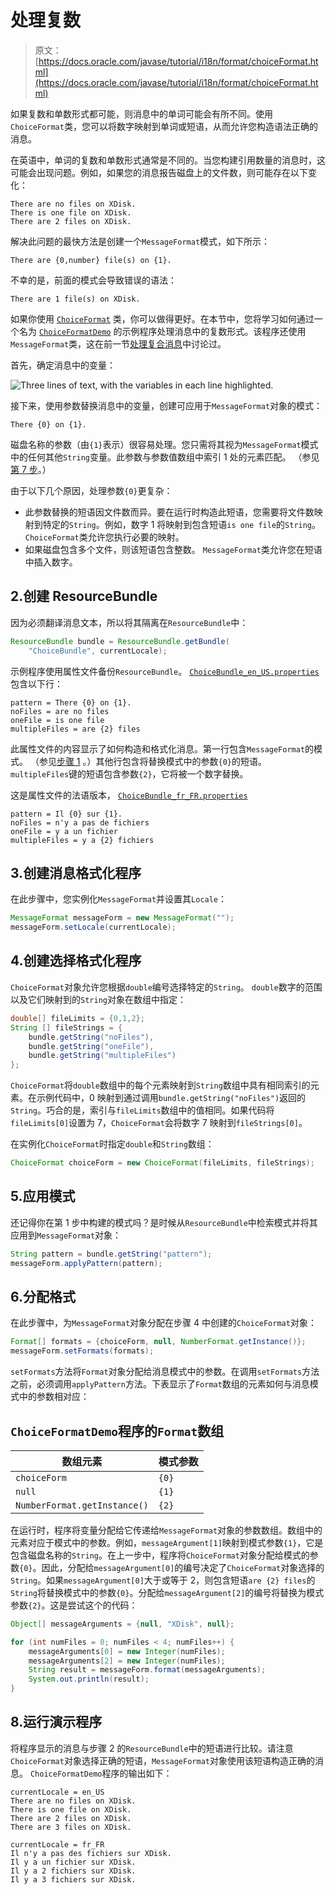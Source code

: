 # 处理复数

> 原文： [https://docs.oracle.com/javase/tutorial/i18n/format/choiceFormat.html](https://docs.oracle.com/javase/tutorial/i18n/format/choiceFormat.html)

如果复数和单数形式都可能，则消息中的单词可能会有所不同。使用`ChoiceFormat`类，您可以将数字映射到单词或短语，从而允许您构造语法正确的消息。

在英语中，单词的复数和单数形式通常是不同的。当您构建引用数量的消息时，这可能会出现问题。例如，如果您的消息报告磁盘上的文件数，则可能存在以下变化：

```
There are no files on XDisk.
There is one file on XDisk.
There are 2 files on XDisk.
```

解决此问题的最快方法是创建一个`MessageFormat`模式，如下所示：

```
There are {0,number} file(s) on {1}.
```

不幸的是，前面的模式会导致错误的语法：

```
There are 1 file(s) on XDisk.
```

如果你使用 [`ChoiceFormat`](https://docs.oracle.com/javase/8/docs/api/java/text/ChoiceFormat.html) 类，你可以做得更好。在本节中，您将学习如何通过一个名为 [`ChoiceFormatDemo`](examples/ChoiceFormatDemo.java) 的示例程序处理消息中的复数形式。该程序还使用`MessageFormat`类，这在前一节[处理复合消息](messageFormat.html)中讨论过。

首先，确定消息中的变量：

![Three lines of text, with the variables in each line highlighted.](img/329f040f8e07ba19cbf29c8caf488611.jpg)

接下来，使用参数替换消息中的变量，创建可应用于`MessageFormat`对象的模式：

```
There {0} on {1}.
```

磁盘名称的参数（由`{1}`表示）很容易处理。您只需将其视为`MessageFormat`模式中的任何其他`String`变量。此参数与参数值数组中索引 1 处的元素匹配。 （参见[第 7 步](#step7)。）

由于以下几个原因，处理参数`{0}`更复杂：

*   此参数替换的短语因文件数而异。要在运行时构造此短语，您需要将文件数映射到特定的`String`。例如，数字 1 将映射到包含短语`is one file`的`String`。 `ChoiceFormat`类允许您执行必要的映射。
*   如果磁盘包含多个文件，则该短语包含整数。 `MessageFormat`类允许您在短语中插入数字。

## 2.创建 ResourceBundle

因为必须翻译消息文本，所以将其隔离在`ResourceBundle`中：

```java
ResourceBundle bundle = ResourceBundle.getBundle(
    "ChoiceBundle", currentLocale);
```

示例程序使用属性文件备份`ResourceBundle`。 [`ChoiceBundle_en_US.properties`](examples/ChoiceBundle_en_US.properties) 包含以下行：

```
pattern = There {0} on {1}.
noFiles = are no files
oneFile = is one file
multipleFiles = are {2} files
```

此属性文件的内容显示了如何构造和格式化消息。第一行包含`MessageFormat`的模式。 （参见[步骤 1](#step1) 。）其他行包含将替换模式中的参数`{0}`的短语。 `multipleFiles`键的短语包含参数`{2}`，它将被一个数字替换。

这是属性文件的法语版本， [`ChoiceBundle_fr_FR.properties`](examples/ChoiceBundle_fr_FR.properties)

```
pattern = Il {0} sur {1}.
noFiles = n'y a pas de fichiers
oneFile = y a un fichier
multipleFiles = y a {2} fichiers
```

## 3.创建消息格式化程序

在此步骤中，您实例化`MessageFormat`并设置其`Locale`：

```java
MessageFormat messageForm = new MessageFormat("");
messageForm.setLocale(currentLocale);
```

## 4.创建选择格式化程序

`ChoiceFormat`对象允许您根据`double`编号选择特定的`String`。 `double`数字的范围以及它们映射到的`String`对象在数组中指定：

```java
double[] fileLimits = {0,1,2};
String [] fileStrings = {
    bundle.getString("noFiles"),
    bundle.getString("oneFile"),
    bundle.getString("multipleFiles")
};
```

`ChoiceFormat`将`double`数组中的每个元素映射到`String`数组中具有相同索引的元素。在示例代码中，0 映射到通过调用`bundle.getString("noFiles")`返回的`String`。巧合的是，索引与`fileLimits`数组中的值相同。如果代码将`fileLimits[0]`设置为 7，`ChoiceFormat`会将数字 7 映射到`fileStrings[0]`。

在实例化`ChoiceFormat`时指定`double`和`String`数组：

```java
ChoiceFormat choiceForm = new ChoiceFormat(fileLimits, fileStrings);
```

## 5.应用模式

还记得你在第 1 步中构建的模式吗？是时候从`ResourceBundle`中检索模式并将其应用到`MessageFormat`对象：

```java
String pattern = bundle.getString("pattern");
messageForm.applyPattern(pattern);
```

## 6.分配格式

在此步骤中，为`MessageFormat`对象分配在步骤 4 中创建的`ChoiceFormat`对象：

```java
Format[] formats = {choiceForm, null, NumberFormat.getInstance()};
messageForm.setFormats(formats);
```

`setFormats`方法将`Format`对象分配给消息模式中的参数。在调用`setFormats`方法之前，必须调用`applyPattern`方法。下表显示了`Format`数组的元素如何与消息模式中的参数相对应：

## `ChoiceFormatDemo`程序的`Format`数组

| 数组元素 | 模式参数 |
| --- | --- |
| `choiceForm` | `{0}` |
| `null` | `{1}` |
| `NumberFormat.getInstance()` | `{2}` |

在运行时，程序将变量分配给它传递给`MessageFormat`对象的参数数组。数组中的元素对应于模式中的参数。例如，`messageArgument[1]`映射到模式参数`{1}`，它是包含磁盘名称的`String`。在上一步中，程序将`ChoiceFormat`对象分配给模式的参数`{0}`。因此，分配给`messageArgument[0]`的编号决定了`ChoiceFormat`对象选择的`String`。如果`messageArgument[0]`大于或等于 2，则包含短语`are {2} files`的`String`将替换模式中的参数`{0}`。分配给`messageArgument[2]`的编号将替换为模式参数`{2}`。这是尝试这个的代码：

```java
Object[] messageArguments = {null, "XDisk", null};

for (int numFiles = 0; numFiles < 4; numFiles++) {
    messageArguments[0] = new Integer(numFiles);
    messageArguments[2] = new Integer(numFiles);
    String result = messageForm.format(messageArguments);
    System.out.println(result);
}
```

## 8.运行演示程序

将程序显示的消息与步骤 2 的`ResourceBundle`中的短语进行比较。请注意`ChoiceFormat`对象选择正确的短语，`MessageFormat`对象使用该短语构造正确的消息。 `ChoiceFormatDemo`程序的输出如下：

```
currentLocale = en_US
There are no files on XDisk.
There is one file on XDisk.
There are 2 files on XDisk.
There are 3 files on XDisk.

currentLocale = fr_FR
Il n'y a pas des fichiers sur XDisk.
Il y a un fichier sur XDisk.
Il y a 2 fichiers sur XDisk.
Il y a 3 fichiers sur XDisk.
```